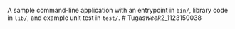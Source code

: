 A sample command-line application with an entrypoint in `bin/`, library code
in `lib/`, and example unit test in `test/`.
#   T u g a s _ w e e k _ 2 _ 1 1 2 3 1 5 0 0 3 8  
 